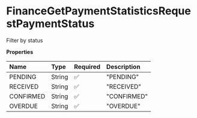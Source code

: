 # FinanceGetPaymentStatisticsRequestPaymentStatus

Filter by status

**Properties**

| Name      | Type   | Required | Description |
| :-------- | :----- | :------- | :---------- |
| PENDING   | String | ✅       | "PENDING"   |
| RECEIVED  | String | ✅       | "RECEIVED"  |
| CONFIRMED | String | ✅       | "CONFIRMED" |
| OVERDUE   | String | ✅       | "OVERDUE"   |

<!-- This file was generated by liblab | https://liblab.com/ -->

